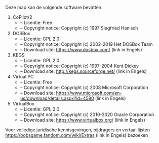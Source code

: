 ﻿Deze map kan de volgende software bevatten:

1. CoPilot/2
   - – Licentie: Free
   - – Copyright notice: Copyright (c) 1997 Siegfried Hanisch
2. DOSBox
   - – Licentie: GPL 2.0
   - – Copyright notice: Copyright (c) 2002-2019 Het DOSBox Team
   - – Download site: https://www.dosbox.com/ (link in Engels)
3. KEGS
   - – Licentie: GPL 2.0
   - – Copyright notice: Copyright (c) 1997-2004 Kent Dickey
   - – Download site: http://kegs.sourceforge.net/ (link in Engels)
4. Virtual PC
   - – Licentie: Free
   - – Copyright notice: Copyright (c) 2008 Microsoft Corporation
   - – Download site: https://www.microsoft.com/en-us/download/details.aspx?id=4580 (link in Engels)
5. VirtualBox
   - – Licentie: GPL 2.0
   - – Copyright notice: Copyright (c) 2010-2020 Oracle Corporation
   - – Download site: https://www.virtualbox.org/ (link in Engels)

Voor volledige juridische kennisgevingen, bijdragers en vertaal lijsten https://bobsgame.fandom.com/wiki/Extras (link in Engels) bezoeken
